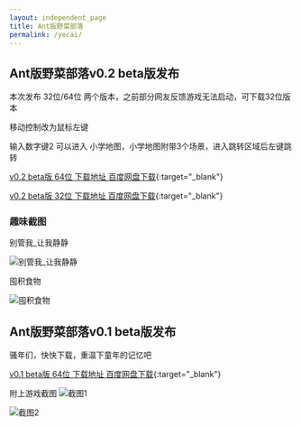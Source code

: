 ```yaml
---
layout: independent_page
title: Ant版野菜部落
permalink: /yecai/
---
```


## Ant版野菜部落v0.2 beta版发布

本次发布 32位/64位 两个版本，之前部分网友反馈游戏无法启动，可下载32位版本

移动控制改为鼠标左键

输入数字键2 可以进入 小学地图，小学地图附带3个场景，进入跳转区域后左键跳转

[v0.2 beta版 64位 下载地址 百度网盘下载](http://pan.baidu.com/s/1i38dnM1){:target="_blank"}

[v0.2 beta版 32位 下载地址 百度网盘下载](http://pan.baidu.com/s/1hqzrMp2){:target="_blank"}

### 趣味截图

别管我_让我静静

![别管我_让我静静](http://7xk402.com1.z0.glb.clouddn.com/blog_v_0_2_funny_01.jpg)

囤积食物

![囤积食物](http://7xk402.com1.z0.glb.clouddn.com/blog_v_0_2_funny_02.png)

## Ant版野菜部落v0.1 beta版发布

骚年们，快快下载，重温下童年的记忆吧

[v0.1 beta版 64位 下载地址 百度网盘下载](http://pan.baidu.com/s/1pJxH4kN){:target="_blank"}

附上游戏截图
![截图1](http://7xk402.com1.z0.glb.clouddn.com/blog_v_0_1_play_screen_01.png)

![截图2](http://7xk402.com1.z0.glb.clouddn.com/blog_v_0_1_play_screen_02.png)


